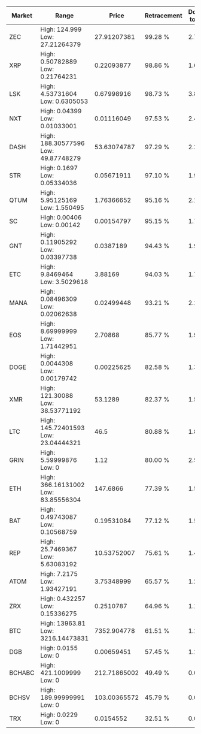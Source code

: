 | Market | Range | Price| Retracement | Doubles to 50% |
| --- | --- | --- | --- | --- |
| ZEC | High: 124.999<br />Low: 27.21264379 | 27.91207381 | 99.28 % | 2.73 |
| XRP | High: 0.50782889<br />Low: 0.21764231 | 0.22093877 | 98.86 % | 1.64 |
| LSK | High: 4.53731604<br />Low: 0.6305053 | 0.67998916 | 98.73 % | 3.80 |
| NXT | High: 0.04399<br />Low: 0.01033001 | 0.01116049 | 97.53 % | 2.43 |
| DASH | High: 188.30577596<br />Low: 49.87748279 | 53.63074787 | 97.29 % | 2.22 |
| STR | High: 0.1697<br />Low: 0.05334036 | 0.05671911 | 97.10 % | 1.97 |
| QTUM | High: 5.95125169<br />Low: 1.550495 | 1.76366652 | 95.16 % | 2.13 |
| SC | High: 0.00406<br />Low: 0.00142 | 0.00154797 | 95.15 % | 1.77 |
| GNT | High: 0.11905292<br />Low: 0.03397738 | 0.0387189 | 94.43 % | 1.98 |
| ETC | High: 9.8469464<br />Low: 3.5029618 | 3.88169 | 94.03 % | 1.72 |
| MANA | High: 0.08496309<br />Low: 0.02062638 | 0.02499448 | 93.21 % | 2.11 |
| EOS | High: 8.69999999<br />Low: 1.71442951 | 2.70868 | 85.77 % | 1.92 |
| DOGE | High: 0.0044308<br />Low: 0.00179742 | 0.00225625 | 82.58 % | 1.38 |
| XMR | High: 121.30088<br />Low: 38.53771192 | 53.1289 | 82.37 % | 1.50 |
| LTC | High: 145.72401593<br />Low: 23.04444321 | 46.5 | 80.88 % | 1.81 |
| GRIN | High: 5.59999876<br />Low: 0 | 1.12 | 80.00 % | 2.50 |
| ETH | High: 366.16131002<br />Low: 83.85556304 | 147.6866 | 77.39 % | 1.52 |
| BAT | High: 0.49743087<br />Low: 0.10568759 | 0.19531084 | 77.12 % | 1.54 |
| REP | High: 25.7469367<br />Low: 5.63083192 | 10.53752007 | 75.61 % | 1.49 |
| ATOM | High: 7.2175<br />Low: 1.93427191 | 3.75348999 | 65.57 % | 1.22 |
| ZRX | High: 0.432257<br />Low: 0.15336275 | 0.2510787 | 64.96 % | 1.17 |
| BTC | High: 13963.81<br />Low: 3216.14473831 | 7352.904778 | 61.51 % | 1.17 |
| DGB | High: 0.0155<br />Low: 0 | 0.00659451 | 57.45 % | 1.18 |
| BCHABC | High: 421.1009999<br />Low: 0 | 212.71865002 | 49.49 % | 0.00 |
| BCHSV | High: 189.99999991<br />Low: 0 | 103.00365572 | 45.79 % | 0.00 |
| TRX | High: 0.0229<br />Low: 0 | 0.0154552 | 32.51 % | 0.00 |
